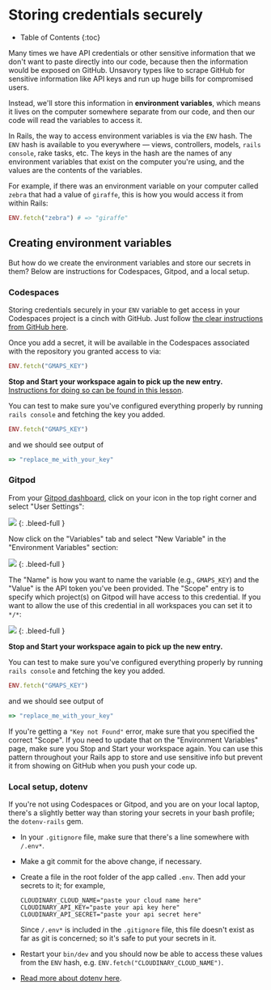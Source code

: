 # Storing credentials securely

* Table of Contents
{:toc}

Many times we have API credentials or other sensitive information that we don't want to paste directly into our code, because then the information would be exposed on GitHub. Unsavory types like to scrape GitHub for sensitive information like API keys and run up huge bills for compromised users.

Instead, we'll store this information in **environment variables**, which means it lives on the computer somewhere separate from our code, and then our code will read the variables to access it.

In Rails, the way to access environment variables is via the `ENV` hash. The `ENV` hash is available to you everywhere — views, controllers, models, `rails console`, rake tasks, etc. The keys in the hash are the names of any environment variables that exist on the computer you're using, and the values are the contents of the variables.

For example, if there was an environment variable on your computer called `zebra` that had a value of `giraffe`, this is how you would access it from within Rails:

```ruby
ENV.fetch("zebra") # => "giraffe"
```

## Creating environment variables

But how do we create the environment variables and store our secrets in them? Below are instructions for Codespaces, Gitpod, and a local setup.

### Codespaces

Storing credentials securely in your `ENV` variable to get access in your Codespaces project is a cinch with GitHub. Just follow [the clear instructions from GitHub here](https://docs.github.com/en/codespaces/managing-your-codespaces/managing-secrets-for-your-codespaces#adding-a-secret).

Once you add a secret, it will be available in the Codespaces associated with the repository you granted access to via:

```ruby
ENV.fetch("GMAPS_KEY")
```

**Stop and Start your workspace again to pick up the new entry.** [Instructions for doing so can be found in this lesson](https://learn.firstdraft.com/lessons/47-codespaces-setup#reopening-a-workspace).

You can test to make sure you've configured everything properly by running `rails console` and fetching the key you added.

```ruby
ENV.fetch("GMAPS_KEY")
```

and we should see output of

```ruby
=> "replace_me_with_your_key"
```

### Gitpod

From your [Gitpod dashboard](https://gitpod.io/), click on your icon in the top right corner and select "User Settings":

<!-- ![](/assets/env-vars-gitpod-1.png) -->
![](https://res.cloudinary.com/dmxgp9oq2/image/upload/v1686012048/env-vars-gitpod-1_ngyhnm.png)
{: .bleed-full }

Now click on the "Variables" tab and select "New Variable" in the "Environment Variables" section:

<!-- ![](/assets/env-vars-gitpod-2.png) -->
![](https://res.cloudinary.com/dmxgp9oq2/image/upload/v1686012048/env-vars-gitpod-2_twk8g0.png)
{: .bleed-full }

The "Name" is how you want to name the variable (e.g., `GMAPS_KEY`) and the "Value" is the API token you've been provided. The "Scope" entry is to specify which project(s) on Gitpod will have access to this credential. If you want to allow the use of this credential in all workspaces you can set it to `*/*`:

<!-- ![](/assets/env-vars-gitpod-3.png) -->
![](https://res.cloudinary.com/dmxgp9oq2/image/upload/v1686012049/env-vars-gitpod-3_j2egab.png)
{: .bleed-full }

**Stop and Start your workspace again to pick up the new entry.**

You can test to make sure you've configured everything properly by running `rails console` and fetching the key you added.

```ruby
ENV.fetch("GMAPS_KEY")
```

and we should see output of

```ruby
=> "replace_me_with_your_key"
```

If you're getting a `"Key not Found"` error, make sure that you specified the correct "Scope". If you need to update that on the "Environment Variables" page, make sure you Stop and Start your workspace again.
You can use this pattern throughout your Rails app to store and use sensitive info but prevent it from showing on GitHub when you push your code up.

### Local setup, dotenv

If you're not using Codespaces or Gitpod, and you are on your local laptop, there's a slightly better way than storing your secrets in your bash profile; the `dotenv-rails` gem.

 - In your `.gitignore` file, make sure that there's a line somewhere with `/.env*`.
 - Make a git commit for the above change, if necessary.
 - Create a file in the root folder of the app called `.env`. Then add your secrets to it; for example,

    ```
    CLOUDINARY_CLOUD_NAME="paste your cloud name here"
    CLOUDINARY_API_KEY="paste your api key here"
    CLOUDINARY_API_SECRET="paste your api secret here"
    ```

    Since `/.env*` is included in the `.gitignore` file, this file doesn't exist as far as git is concerned; so it's safe to put your secrets in it.
    
 - Restart your `bin/dev` and you should now be able to access these values from the `ENV` hash, e.g. `ENV.fetch("CLOUDINARY_CLOUD_NAME")`.
 - [Read more about dotenv here](https://github.com/bkeepers/dotenv).
